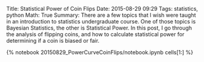 Title: Statistical Power of Coin Flips
Date: 2015-08-29 09:29
Tags: statistics, python
Math: True
Summary: There are a few topics that I wish were taught in an introduction to statistics undergraduate course. One of those topics is Bayesian Statistics, the other is Statistical Power. In this post, I go through the analysis of flipping coins, and how to calculate statistical power for determining if a coin is biased or fair.

{% notebook 20150829_PowerCurveCoinFlips/notebook.ipynb cells[1:] %}
